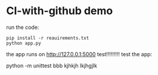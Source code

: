 # CI-with-github demo
 
run the code:

    pip install -r reauirements.txt
    python app.py

the app runs on http://127.0.0.1:5000
test!!!!!!!!!
test the app:

python -m unittest 
bbb
kjhkjh
lkjhgjlk